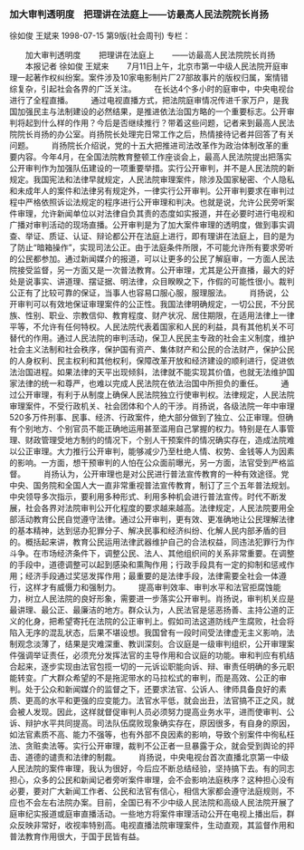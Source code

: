 ### 加大审判透明度　把理讲在法庭上——访最高人民法院院长肖扬
徐如俊  王斌来
1998-07-15
第9版(社会周刊)
专栏：

　　加大审判透明度
　　把理讲在法庭上
　　——访最高人民法院院长肖扬
　　本报记者  徐如俊  王斌来
　　7月11日上午，北京市第一中级人民法院开庭审理一起著作权纠纷案。案件涉及10家电影制片厂27部故事片的版权归属，案情错综复杂，引起社会各界的广泛关注。
　　在长达4个多小时的庭审中，中央电视台进行了全程直播。
　　通过电视直播方式，把法院庭审情况传进千家万户，是我国加强民主与法制建设的必然结果，是推进依法治国方略的一个重要标志。公开审判将起到什么样的作用？今后是否继续推行？带着这些问题，记者来到最高人民法院院长肖扬的办公室。肖扬院长处理完日常工作之后，热情接待记者并回答了有关问题。
　　肖扬院长介绍说，党的十五大把推进司法改革作为政治体制改革的重要内容。今年4月，在全国法院教育整顿工作座谈会上，最高人民法院提出把落实公开审判作为加强队伍建设的一项重要举措。实行公开审判，并不是人民法院的新规定。我国宪法和法律早就规定，人民法院审理案件，除涉及国家秘密、个人隐私和未成年人的案件和法律另有规定外，一律实行公开审判。公开审判要求在审判过程中严格依照诉讼法规定的程序进行公开审理和判决。也就是说，允许公民旁听案件审理，允许新闻单位以对法律自负其责的态度如实报道，并在必要时进行电视和广播对审判活动的现场直播。公开审判是为了加大案件审理的透明度，做到事实调查、举证、质证、认证、辩论都公开在法庭上进行，即有理讲在法庭上，目的是为了防止“暗箱操作”，实现司法公正。由于法庭条件所限，不可能允许所有要求旁听的公民都参加。通过新闻媒介的报道，可以让更多的公民了解庭审，一方面人民法院接受监督，另一方面又是一次普法教育。公开审理，尤其是公开直播，最大的好处是说事实、讲道理、摆证据、明法律，众目睽睽之下，作假的可能性很小。裁判公正有了比较可靠的保证，当事人也容易口服心服，服理服法。
　　肖扬说，公开审判可以有效地保证审理案件的公正性。我国法律明确规定，一切公民，不分民族、性别、职业、宗教信仰、教育程度、财产状况、居住期限，在适用法律上一律平等，不允许有任何特权。人民法院代表着国家和人民的利益，具有其他机关不可替代的作用。通过人民法院的审判活动，保卫人民民主专政的社会主义制度，维护社会主义法制和社会秩序，保护国有资产、集体财产和公民的合法财产，保护公民的人身权利、民主权利和其他权利，保障改革开放和经济建设的顺利进行，促进依法治国进程。如果法律的天平出现倾斜，法律就不能实现其价值，也就无法维护国家法律的统一和尊严，也难以完成人民法院在依法治国中所担负的重任。
　　通过公开审理，有利于从制度上确保人民法院独立行使审判权。法律规定，人民法院审理案件，不受行政机关、社会团体和个人的干涉。肖扬说，各级法院一年中审理520多万件刑事、民事、经济、行政案件，绝大部分做到了独立、公正审理。但确有个别地方、个别官员不能正确地运用甚至滥用自己掌握的权力。特别是在人事管理、财政管理受地方制约的情况下，个别人干预案件的情况确实存在，造成法院难以公正审理。大力推行公开审判，能够减少乃至杜绝人情、权势、金钱等人为因素的影响。一方面，想干预审判的人怕在公众面前曝光，另一方面，法官受到严格监督。
　　肖扬认为，公开审理也是对公民进行普法宣传教育的一种有效途径。党中央、国务院和全国人大一直非常重视普法宣传教育，制订了三个五年普法规划。中央领导多次指示，要利用多种形式、利用多种机会进行普法宣传。时代不断发展，社会各界对法院审判公开化程度的要求越来越高。法律规定，人民法院要用全部活动教育公民自觉遵守法律。通过公开审判，更有效、更准确地让公民理解法律的基本精神，达到惩办犯罪分子、解决民事和经济纠纷、化解人民内部矛盾的目的。概括起来讲，教育公民运用法律武器维护自己的合法权益，同违法犯罪行为作斗争。在市场经济条件下，调整公民、法人、其他组织间的关系非常重要。在调整的手段中，道德调整可以起到感染和熏陶作用；行政手段具有一定的抑制和惩戒作用；经济手段通过奖惩发挥作用；最重要的是法律手段，法律需要全社会一体遵行，这样才有威慑力和强制力。
　　提高审判效率、审判水平和法官拒腐蚀能力，树立人民法院的良好形象，需要进一步落实公开审判。肖扬说，审判机关应是最讲理、最公正、最廉洁的地方。群众认为，人民法官是惩恶扬善、主持公道的正义的化身，把希望寄托在法院的公正审判上。假如司法这道防线产生腐败，社会将陷入无序的混乱状态，后果不堪设想。我国曾有一段时间受法律虚无主义影响，法制观念淡薄了，结果是灾难深重、教训深刻。合议庭是一级审判组织，公开审理案件强调举证责任，必须充分发挥法官的主导作用和合议庭的功能。审和判应有机结合起来，逐步实现由法官包揽一切的一元诉讼职能向诉、辩、审责任明确的多元职能转变。广大群众希望的不是拖泥带水的马拉松式的审判，而是高效、公正的审判。处于公众和新闻媒介的监督之下，还要求法官、公诉人、律师具备良好的素质、更高的水平和更强的应变能力。法官水平低，就会出丑，法官搞不正之风，就会被人发现。因此，这样就督促审判人员必须努力提高业务水平，进而使审判、公诉、辩护水平共同提高。司法队伍腐败现象确实存在，原因很多，有自身的原因，如法官素质不高、能力不强等，也有外部不良因素的影响，导致个别案件中徇私枉法、贪赃卖法等。实行公开审理，裁判不公正者一旦暴露于众，就会受到舆论的抨击、道德的谴责和法律的制裁。
　　肖扬说，中央电视台首次直播北京第一中级人民法院的案件审理，我认为很好，今后应不断总结经验，坚持搞下去。有的同志担心，众多的公民和新闻记者旁听案件审理，会不会影响法庭秩序？这种担心没有必要，要对广大新闻工作者、公民和法官有信心，相信大家都会遵守法庭规则，不应也不会左右法院办案。目前，全国已有不少中级人民法院和高级人民法院开展了庭审纪实报道或庭审直播活动。一些地方将案件审理活动公开在电视上播出后，群众反映非常好，收视率特别高。电视直播法院审理案件，生动直观，其监督作用和普法教育作用很大，于国于民皆有益。
